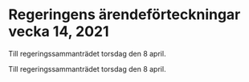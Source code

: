 # Regeringens ärendeförteckningar vecka 14, 2021

Till regeringssammanträdet torsdag den 8 april.

Till regeringssammanträdet torsdag den 8 april.
